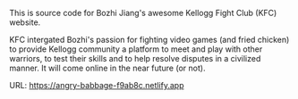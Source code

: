 This is source code for Bozhi Jiang's awesome Kellogg Fight Club (KFC) website.

KFC intergated Bozhi's passion for fighting video games (and fried chicken) to provide Kellogg community a platform to meet and play with other warriors, to test their skills and to help resolve disputes in a civilized manner. It will come online in the near future (or not).

URL: https://angry-babbage-f9ab8c.netlify.app